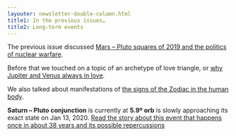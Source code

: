 ```yaml
---
layouter: newsletter-double-column.html
title1: In the previous issues…
title2: Long-term events
---
```


The previous issue discussed [Mars – Pluto squares of 2019 and the politics of nuclear warfare](/newsletters/2019-02-05-astrology-today-issue-003.html).

Before that we touched on a topic of an archetype of love triangle, or [why Jupiter and Venus always in love](/newsletters/2019-01-29-astrology-today-issue-002.html).

We also talked about manifestations of [the signs of the Zodiac in the human body](/newsletters/2019-01-21-astrology-today-issue-001.html).

<!-- COLUMN -->

**Saturn – Pluto conjunction** is currently at **5.9º orb** is slowly approaching its exact state on Jan 13, 2020. [Read the story about this event that happens once in about 38 years and its possible repercussions](/posts/astrology/event/2018/12/22/saturn-pluto-conjunction-year-2019.html)